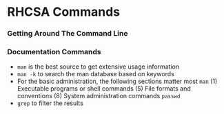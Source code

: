 # RHCSA Commands
### Getting Around The Command Line
### Documentation Commands
 - `man` is the best source to get extensive usage information
 - `man -k` to search the man database based on keywords
 - For the basic administration, the following sections matter most `man` (1) Executable programs or shell commands (5) File formats and conventions (8) System administration commands `passwd` 
- `grep` to filter the results
